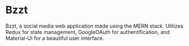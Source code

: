 # Bzzt
Bzzt, a social media web application made using the MERN stack. Utilizes Redux for state management, GoogleOAuth for authentification, and Material-UI for a beautiful user interface.
